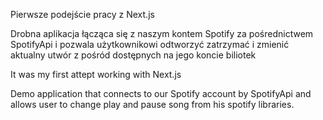 Pierwsze podejście pracy z Next.js

Drobna aplikacja łącząca się z naszym kontem Spotify za pośrednictwem SpotifyApi i pozwala użytkownikowi odtworzyć zatrzymać i zmienić aktualny utwór z pośród dostępnych na jego koncie biliotek

It was my first attept working with Next.js

Demo application that connects to our Spotify account by SpotifyApi and allows user to change play and pause song from his spotify libraries.

